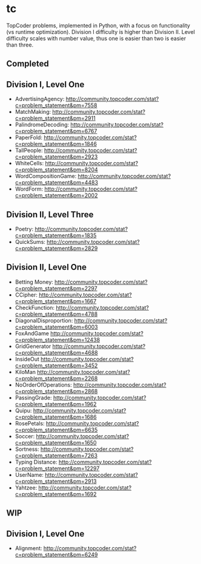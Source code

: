 tc
==

TopCoder problems, implemented in Python, with a focus on functionality (vs runtime optimization).  Division I difficulty is higher than Division II.  Level difficulty scales with number value, thus one is easier than two is easier than three.

Completed
---------

## Division I, Level One ##
- AdvertisingAgency:     http://community.topcoder.com/stat?c=problem_statement&pm=7558
- MatchMaking:           http://community.topcoder.com/stat?c=problem_statement&pm=2911
- PalindromeDecoding:    http://community.topcoder.com/stat?c=problem_statement&pm=6767
- PaperFold:             http://community.topcoder.com/stat?c=problem_statement&pm=1846
- TallPeople:            http://community.topcoder.com/stat?c=problem_statement&pm=2923
- WhiteCells:            http://community.topcoder.com/stat?c=problem_statement&pm=8204
- WordCompositionGame:   http://community.topcoder.com/stat?c=problem_statement&pm=4483
- WordForm:              http://community.topcoder.com/stat?c=problem_statement&pm=2002

## Division II, Level Three
- Poetry:                http://community.topcoder.com/stat?c=problem_statement&pm=1835
- QuickSums:             http://community.topcoder.com/stat?c=problem_statement&pm=2829

## Division II, Level One ##
- Betting Money:         http://community.topcoder.com/stat?c=problem_statement&pm=2297
- CCipher:               http://community.topcoder.com/stat?c=problem_statement&pm=1667
- CheckFunction:         http://community.topcoder.com/stat?c=problem_statement&pm=4788
- DiagonalDisproportion: http://community.topcoder.com/stat?c=problem_statement&pm=6003
- FoxAndGame             http://community.topcoder.com/stat?c=problem_statement&pm=12438
- GridGenerator          http://community.topcoder.com/stat?c=problem_statement&pm=4688
- InsideOut              http://community.topcoder.com/stat?c=problem_statement&pm=3452
- KiloMan                http://community.topcoder.com/stat?c=problem_statement&pm=2268
- NoOrderOfOperations:   http://community.topcoder.com/stat?c=problem_statement&pm=2868
- PassingGrade:          http://community.topcoder.com/stat?c=problem_statement&pm=1962
- Quipu:                 http://community.topcoder.com/stat?c=problem_statement&pm=1686
- RosePetals:            http://community.topcoder.com/stat?c=problem_statement&pm=6635
- Soccer:                http://community.topcoder.com/stat?c=problem_statement&pm=1650
- Sortness:              http://community.topcoder.com/stat?c=problem_statement&pm=7263
- Typing Distance:       http://community.topcoder.com/stat?c=problem_statement&pm=12297
- UserName:              http://community.topcoder.com/stat?c=problem_statement&pm=2913
- Yahtzee:               http://community.topcoder.com/stat?c=problem_statement&pm=1692

WIP
---

## Division I, Level One ##
- Alignment:             http://community.topcoder.com/stat?c=problem_statement&pm=6249